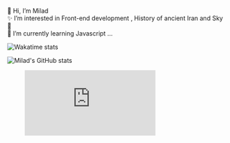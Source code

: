 👋 Hi, I’m Milad 
<br />
✨ I’m interested in Front-end development , History of ancient Iran and Sky🌠
<br />
🎯 I’m currently learning Javascript ...
<br />

![Wakatime stats](https://github-readme-stats.vercel.app/api/wakatime?username=miladnz&custom_title="Week-Stats-By-Wakatime"&theme=transparent)
<br/>

![Milad's GitHub stats](https://github-readme-stats.vercel.app/api?username=MiladNz&show_icons=true&theme=defaulte)
<br />
<figure><embed src="https://wakatime.com/share/@miladnz/6f6afb2c-cef7-4bfe-9652-ccca57c3b042.svg"></embed></figure>


<!---
MiladNz/MiladNz is a ✨ special ✨ repository because its `README.md` (this file) appears on your GitHub profile.
You can click the Preview link to take a look at your changes.
--->
